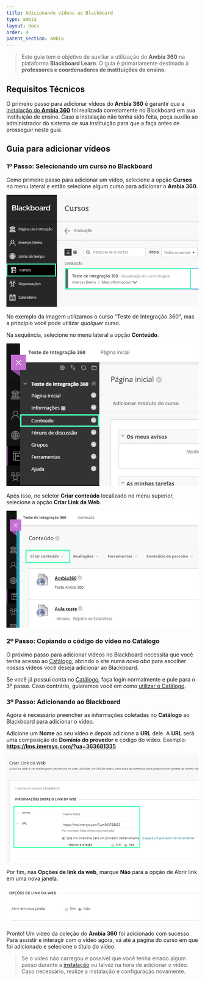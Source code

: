 ```yaml
---
title: Adicionando vídeos ao Blackboard
type: ambia
layout: docs
order: 4
parent_section: ambia
---
```


[blackboard]: ./index.md
[catalogo]: ./catalogo.md

> Este guia tem o objetivo de auxiliar a utilização do **Ambia 360** na plataforma **Blackboard Learn**. O guia é primariamente destinado à **professores e coordenadores de instituições de ensino**.

## Requisitos Técnicos

O primeiro passo para adicionar vídeos do **Ambia 360** é garantir que a [instalação do **Ambia 360**][blackboard] foi realizada corretamente no Blackboard em sua instituição de ensino. Caso a instalação não tenha sido feita, peça auxílio ao administrador do sistema de sua instituição para que a faça antes de prosseguir neste guia.


## Guia para adicionar vídeos

### 1º Passo: Selecionando um curso no Blackboard

Como primeiro passo para adicionar um vídeo, selecione a opção **Cursos** no menu lateral e então selecione algum curso para adicionar o **Ambia 360**.

![360&deg; Image Viewer](images/Blackboard-SS7.png)

No exemplo da imagem utilizamos o curso "Teste de Integração 360", mas a princípio você pode utilizar *qualquer* curso.

Na sequência, selecione no menu lateral a opção **Conteúdo**.

![360&deg; Image Viewer](images/Blackboard-SS8.png)

Após isso, no seletor **Criar conteúdo** localizado no menu superior, selecione a opção **Criar Link da Web**.

![360&deg; Image Viewer](images/Blackboard-SS9.png)

### 2º Passo: Copiando o código do vídeo no Catálogo

O próximo passo para adicionar vídeos no Blackboard necessita que você tenha acesso ao [Catálogo](https://catalogo.imersys.com/), abrindo o site numa *nova aba* para escolher nossos vídeos você deseja adicionar ao Blackboard.

Se você já possui conta no [Catálogo](https://catalogo.imersys.com/), faça login normalmente e pule para o 3º passo. Caso contrário, guiaremos você em como [utilizar o Catálogo][catalogo].

### 3º Passo: Adicionando ao Blackboard

Agora é necessário preencher as informações coletadas no **Catálogo** ao Blackboard para adicionar o vídeo.

Adicione um **Nome** ao seu vídeo e depois adicione a **URL** dele. A **URL** será uma composição do **Domínio do provedor** e código do vídeo. Exemplo: **https://lms.imersys.com/?ua=363681335**

![360&deg; Image Viewer](images/Blackboard-SS10.png)

Por fim, nas **Opções de link da web**, marque **Não** para a opção de Abrir link em uma nova janela.

![360&deg; Image Viewer](images/Blackboard-SS11.png)

Pronto! Um vídeo da coleção do **Ambia 360** foi adicionado com sucesso. Para assistir e interagir com o vídeo agora, vá até a página do curso em que foi adicionado e selecione o título do vídeo.

>Se o vídeo não carregou é possível que você tenha errado algum passo durante a [instalação][blackboard] ou talvez na hora de adicionar o vídeo. Caso necessário, realize a instalação e configuração novamente.
